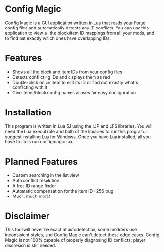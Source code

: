Config Magic
============

Config Magic is a GUI application written in Lua that reads your Forge config files and automatically detects any ID conflicts. You can use this application to view all the block/item ID mappings from all your mods, and to find out exactly which ones have overlapping IDs.

Features
========

* Shows all the block and item IDs from your config files
* Detects conflicting IDs and displays them as red
* Double-click on an item to edit its ID or find out exactly what's conflicting with it
* Give items/block config names aliases for easy configuration

Installation
============

This program is written in Lua 5.1 using the IUP and LFS libraries. You will need the Lua executable and both of the libraries to run this program. I suggest installing Lua for Windows. Once you have Lua installed, all you have to do is run configmagic.lua.

Planned Features
================

* Custom searching in the list view
* Auto conflict resolution
* A free ID range finder
* Automatic compensation for the item ID +256 bug
* Much, much more!

Disclaimer
==========

This tool will never be exact at autodetection; some modders use inconsistent styles, and Config Magic can't detect these edge cases. Config Magic is not 100% capable of properly diagnosing ID conflicts; player discresion is still needed.
